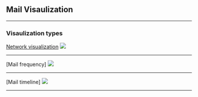 ## Mail Visaulization

---

### Visaulization types

[Network visualization](http://RimiChen.github.io/MailDataVisualization/MailData/Templates/vis_index.html)
<img src="https://rimichen.github.io/MailDataVisualization/images/network_v1.png?raw=true"/>

---
[Mail frequency]
<img src="https://rimichen.github.io/MailDataVisualization/images/frequency_v1.png?raw=true"/>

---
[Mail timeline]
<img src="https://rimichen.github.io/MailDataVisualization/images/timeline_v1.png?raw=true"/>

---

